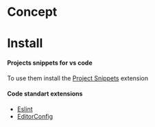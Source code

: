 # Concept



# Install

#### Projects snippets for vs code
To use them install the [Project Snippets](https://marketplace.visualstudio.com/items?itemName=rebornix.project-snippets) extension

#### Code standart extensions
 - [Eslint](https://marketplace.visualstudio.com/items?itemName=dbaeumer.vscode-eslint)
 - [EditorConfig](https://marketplace.visualstudio.com/items?itemName=EditorConfig.EditorConfig)
